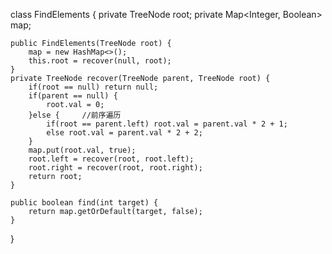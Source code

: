 class FindElements {
    private TreeNode root;
    private Map<Integer, Boolean> map;

    public FindElements(TreeNode root) {
        map = new HashMap<>();
        this.root = recover(null, root);
    }
    private TreeNode recover(TreeNode parent, TreeNode root) {
        if(root == null) return null;
        if(parent == null) {
            root.val = 0;
        }else {     //前序遍历
            if(root == parent.left) root.val = parent.val * 2 + 1;
            else root.val = parent.val * 2 + 2;
        }
        map.put(root.val, true);
        root.left = recover(root, root.left);
        root.right = recover(root, root.right);
        return root;
    }
    
    public boolean find(int target) {
        return map.getOrDefault(target, false);
    }
}
